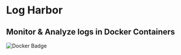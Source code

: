 # Log Harbor
## Monitor & Analyze logs in Docker Containers
![Docker Badge](https://github.com/alexchomiak/log-harbor/actions/workflows/docker-publish.yml/badge.svg)
